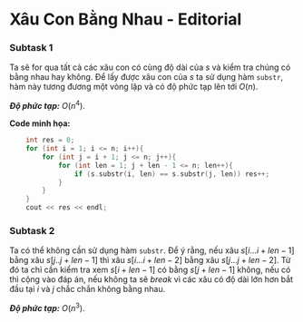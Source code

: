 # Xâu Con Bằng Nhau - Editorial

### Subtask 1

Ta sẽ for qua tất cả các xâu con có cùng độ dài của $s$ và kiểm tra chúng có bằng nhau hay không. Để lấy được xâu con của $s$ ta sử dụng hàm `substr`, hàm này tương đương một vòng lặp và có độ phức tạp lên tới $O(n)$.

***Độ phức tạp:*** $O(n^4)$.

**Code minh họa:**

```cpp
    int res = 0;
    for (int i = 1; i <= n; i++){
        for (int j = i + 1; j <= n; j++){
            for (int len = 1; j + len - 1 <= n; len++){
                if (s.substr(i, len) == s.substr(j, len)) res++;
            }
        }
    }
    cout << res << endl;
```

### Subtask 2

Ta có thể không cần sử dụng hàm `substr`. Để ý rằng, nếu xâu $s[i...i+len-1]$ bằng xâu $s[j..j+len-1]$ thì xâu $s[i...i+len-2]$ bằng xâu $s[j...j+len-2]$. Từ đó ta chỉ cần kiểm tra xem $s[i+len-1]$ có bằng $s[j+len-1]$ không, nếu có thì cộng vào đáp án, nếu không ta sẽ $break$ vì các xâu có độ dài lớn hơn bắt đầu tại $i$ và $j$ chắc chắn không bằng nhau.

***Độ phức tạp:*** $O(n^3)$.